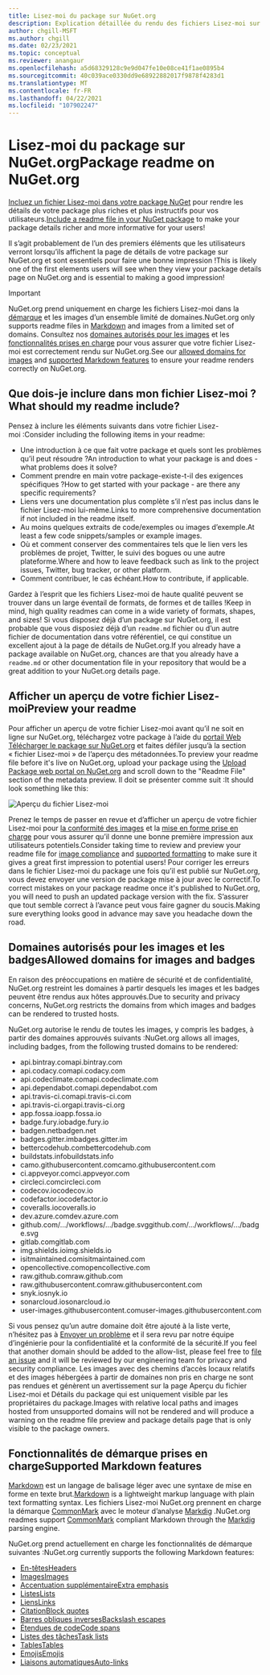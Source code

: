```yaml
---
title: Lisez-moi du package sur NuGet.org
description: Explication détaillée du rendu des fichiers Lisez-moi sur NuGet.org et de la procédure à suivre lorsque vous rencontrez des problèmes.
author: chgill-MSFT
ms.author: chgill
ms.date: 02/23/2021
ms.topic: conceptual
ms.reviewer: anangaur
ms.openlocfilehash: a5d68329128c9e9d047fe10e08ce41f1ae0895b4
ms.sourcegitcommit: 40c039ace0330dd9e68922882017f9878f4283d1
ms.translationtype: MT
ms.contentlocale: fr-FR
ms.lasthandoff: 04/22/2021
ms.locfileid: "107902247"
---
```

# <a name="package-readme-on-nugetorg"></a><span data-ttu-id="0f512-103">Lisez-moi du package sur NuGet.org</span><span class="sxs-lookup"><span data-stu-id="0f512-103">Package readme on NuGet.org</span></span>

<span data-ttu-id="0f512-104">[Incluez un fichier Lisez-moi dans votre package NuGet](https://docs.microsoft.com/nuget/reference/msbuild-targets#packagereadmefile) pour rendre les détails de votre package plus riches et plus instructifs pour vos utilisateurs.</span><span class="sxs-lookup"><span data-stu-id="0f512-104">[Include a readme file in your NuGet package](https://docs.microsoft.com/nuget/reference/msbuild-targets#packagereadmefile) to make your package details richer and more informative for your users!</span></span>

<span data-ttu-id="0f512-105">Il s’agit probablement de l’un des premiers éléments que les utilisateurs verront lorsqu’ils affichent la page de détails de votre package sur NuGet.org et sont essentiels pour faire une bonne impression !</span><span class="sxs-lookup"><span data-stu-id="0f512-105">This is likely one of the first elements users will see when they view your package details page on NuGet.org and is essential to making a good impression!</span></span>

> [!IMPORTANT]
> <span data-ttu-id="0f512-106">NuGet.org prend uniquement en charge les fichiers Lisez-moi dans la [démarque](https://daringfireball.net/projects/markdown/) et les images d’un ensemble limité de domaines.</span><span class="sxs-lookup"><span data-stu-id="0f512-106">NuGet.org only supports readme files in [Markdown](https://daringfireball.net/projects/markdown/) and images from a limited set of domains.</span></span> <span data-ttu-id="0f512-107">Consultez nos [domaines autorisés pour les images](#allowed-domains-for-images-and-badges) et les [fonctionnalités prises en charge](#supported-markdown-features) pour vous assurer que votre fichier Lisez-moi est correctement rendu sur NuGet.org.</span><span class="sxs-lookup"><span data-stu-id="0f512-107">See our [allowed domains for images](#allowed-domains-for-images-and-badges) and [supported Markdown features](#supported-markdown-features) to ensure your readme renders correctly on NuGet.org.</span></span>

## <a name="what-should-my-readme-include"></a><span data-ttu-id="0f512-108">Que dois-je inclure dans mon fichier Lisez-moi ?</span><span class="sxs-lookup"><span data-stu-id="0f512-108">What should my readme include?</span></span>

<span data-ttu-id="0f512-109">Pensez à inclure les éléments suivants dans votre fichier Lisez-moi :</span><span class="sxs-lookup"><span data-stu-id="0f512-109">Consider including the following items in your readme:</span></span>
* <span data-ttu-id="0f512-110">Une introduction à ce que fait votre package et quels sont les problèmes qu’il peut résoudre ?</span><span class="sxs-lookup"><span data-stu-id="0f512-110">An introduction to what your package is and does - what problems does it solve?</span></span>
* <span data-ttu-id="0f512-111">Comment prendre en main votre package-existe-t-il des exigences spécifiques ?</span><span class="sxs-lookup"><span data-stu-id="0f512-111">How to get started with your package - are there any specific requirements?</span></span>
* <span data-ttu-id="0f512-112">Liens vers une documentation plus complète s’il n’est pas inclus dans le fichier Lisez-moi lui-même.</span><span class="sxs-lookup"><span data-stu-id="0f512-112">Links to more comprehensive documentation if not included in the readme itself.</span></span>
* <span data-ttu-id="0f512-113">Au moins quelques extraits de code/exemples ou images d’exemple.</span><span class="sxs-lookup"><span data-stu-id="0f512-113">At least a few code snippets/samples or example images.</span></span>
* <span data-ttu-id="0f512-114">Où et comment conserver des commentaires tels que le lien vers les problèmes de projet, Twitter, le suivi des bogues ou une autre plateforme.</span><span class="sxs-lookup"><span data-stu-id="0f512-114">Where and how to leave feedback such as link to the project issues, Twitter, bug tracker, or other platform.</span></span>
* <span data-ttu-id="0f512-115">Comment contribuer, le cas échéant.</span><span class="sxs-lookup"><span data-stu-id="0f512-115">How to contribute, if applicable.</span></span>

<span data-ttu-id="0f512-116">Gardez à l’esprit que les fichiers Lisez-moi de haute qualité peuvent se trouver dans un large éventail de formats, de formes et de tailles !</span><span class="sxs-lookup"><span data-stu-id="0f512-116">Keep in mind, high quality readmes can come in a wide variety of formats, shapes, and sizes!</span></span> <span data-ttu-id="0f512-117">Si vous disposez déjà d’un package sur NuGet.org, il est probable que vous disposiez déjà d’un `readme.md` fichier ou d’un autre fichier de documentation dans votre référentiel, ce qui constitue un excellent ajout à la page de détails de NuGet.org.</span><span class="sxs-lookup"><span data-stu-id="0f512-117">If you already have a package available on NuGet.org, chances are that you already have a `readme.md` or other documentation file in your repository that would be a great addition to your NuGet.org details page.</span></span>

## <a name="preview-your-readme"></a><span data-ttu-id="0f512-118">Afficher un aperçu de votre fichier Lisez-moi</span><span class="sxs-lookup"><span data-stu-id="0f512-118">Preview your readme</span></span>

<span data-ttu-id="0f512-119">Pour afficher un aperçu de votre fichier Lisez-moi avant qu’il ne soit en ligne sur NuGet.org, téléchargez votre package à l’aide du [portail Web Télécharger le package sur NuGet.org](https://docs.microsoft.com/nuget/nuget-org/publish-a-package#web-portal-use-the-upload-package-tab-on-nugetorg) et faites défiler jusqu’à la section « fichier Lisez-moi » de l’aperçu des métadonnées.</span><span class="sxs-lookup"><span data-stu-id="0f512-119">To preview your readme file before it's live on NuGet.org, upload your package using the [Upload Package web portal on NuGet.org](https://docs.microsoft.com/nuget/nuget-org/publish-a-package#web-portal-use-the-upload-package-tab-on-nugetorg) and scroll down to the "Readme File" section of the metadata preview.</span></span> <span data-ttu-id="0f512-120">Il doit se présenter comme suit :</span><span class="sxs-lookup"><span data-stu-id="0f512-120">It should look something like this:</span></span>

![Aperçu du fichier Lisez-moi](media\readme-upload-preview.PNG)

<span data-ttu-id="0f512-122">Prenez le temps de passer en revue et d’afficher un aperçu de votre fichier Lisez-moi pour [la conformité des images](#allowed-domains-for-images-and-badges) et la [mise en forme prise en charge](#supported-markdown-features) pour vous assurer qu’il donne une bonne première impression aux utilisateurs potentiels.</span><span class="sxs-lookup"><span data-stu-id="0f512-122">Consider taking time to review and preview your readme file for [image compliance](#allowed-domains-for-images-and-badges) and [supported formatting](#supported-markdown-features) to make sure it gives a great first impression to potential users!</span></span> <span data-ttu-id="0f512-123">Pour corriger les erreurs dans le fichier Lisez-moi du package une fois qu’il est publié sur NuGet.org, vous devez envoyer une version de package mise à jour avec le correctif.</span><span class="sxs-lookup"><span data-stu-id="0f512-123">To correct mistakes on your package readme once it's published to NuGet.org, you will need to push an updated package version with the fix.</span></span> <span data-ttu-id="0f512-124">S’assurer que tout semble correct à l’avance peut vous faire gagner du soucis.</span><span class="sxs-lookup"><span data-stu-id="0f512-124">Making sure everything looks good in advance may save you headache down the road.</span></span>
## <a name="allowed-domains-for-images-and-badges"></a><span data-ttu-id="0f512-125">Domaines autorisés pour les images et les badges</span><span class="sxs-lookup"><span data-stu-id="0f512-125">Allowed domains for images and badges</span></span>

<span data-ttu-id="0f512-126">En raison des préoccupations en matière de sécurité et de confidentialité, NuGet.org restreint les domaines à partir desquels les images et les badges peuvent être rendus aux hôtes approuvés.</span><span class="sxs-lookup"><span data-stu-id="0f512-126">Due to security and privacy concerns, NuGet.org restricts the domains from which images and badges can be rendered to trusted hosts.</span></span> 

<span data-ttu-id="0f512-127">NuGet.org autorise le rendu de toutes les images, y compris les badges, à partir des domaines approuvés suivants :</span><span class="sxs-lookup"><span data-stu-id="0f512-127">NuGet.org allows all images, including badges, from the following trusted domains to be rendered:</span></span>
* <span data-ttu-id="0f512-128">api.bintray.com</span><span class="sxs-lookup"><span data-stu-id="0f512-128">api.bintray.com</span></span>
* <span data-ttu-id="0f512-129">api.codacy.com</span><span class="sxs-lookup"><span data-stu-id="0f512-129">api.codacy.com</span></span>
* <span data-ttu-id="0f512-130">api.codeclimate.com</span><span class="sxs-lookup"><span data-stu-id="0f512-130">api.codeclimate.com</span></span>
* <span data-ttu-id="0f512-131">api.dependabot.com</span><span class="sxs-lookup"><span data-stu-id="0f512-131">api.dependabot.com</span></span>
* <span data-ttu-id="0f512-132">api.travis-ci.com</span><span class="sxs-lookup"><span data-stu-id="0f512-132">api.travis-ci.com</span></span>
* <span data-ttu-id="0f512-133">api.travis-ci.org</span><span class="sxs-lookup"><span data-stu-id="0f512-133">api.travis-ci.org</span></span>
* <span data-ttu-id="0f512-134">app.fossa.io</span><span class="sxs-lookup"><span data-stu-id="0f512-134">app.fossa.io</span></span>
* <span data-ttu-id="0f512-135">badge.fury.io</span><span class="sxs-lookup"><span data-stu-id="0f512-135">badge.fury.io</span></span>
* <span data-ttu-id="0f512-136">badgen.net</span><span class="sxs-lookup"><span data-stu-id="0f512-136">badgen.net</span></span>
* <span data-ttu-id="0f512-137">badges.gitter.im</span><span class="sxs-lookup"><span data-stu-id="0f512-137">badges.gitter.im</span></span>
* <span data-ttu-id="0f512-138">bettercodehub.com</span><span class="sxs-lookup"><span data-stu-id="0f512-138">bettercodehub.com</span></span>
* <span data-ttu-id="0f512-139">buildstats.info</span><span class="sxs-lookup"><span data-stu-id="0f512-139">buildstats.info</span></span>
* <span data-ttu-id="0f512-140">camo.githubusercontent.com</span><span class="sxs-lookup"><span data-stu-id="0f512-140">camo.githubusercontent.com</span></span>
* <span data-ttu-id="0f512-141">ci.appveyor.com</span><span class="sxs-lookup"><span data-stu-id="0f512-141">ci.appveyor.com</span></span>
* <span data-ttu-id="0f512-142">circleci.com</span><span class="sxs-lookup"><span data-stu-id="0f512-142">circleci.com</span></span>
* <span data-ttu-id="0f512-143">codecov.io</span><span class="sxs-lookup"><span data-stu-id="0f512-143">codecov.io</span></span>
* <span data-ttu-id="0f512-144">codefactor.io</span><span class="sxs-lookup"><span data-stu-id="0f512-144">codefactor.io</span></span>
* <span data-ttu-id="0f512-145">coveralls.io</span><span class="sxs-lookup"><span data-stu-id="0f512-145">coveralls.io</span></span>
* <span data-ttu-id="0f512-146">dev.azure.com</span><span class="sxs-lookup"><span data-stu-id="0f512-146">dev.azure.com</span></span>
* <span data-ttu-id="0f512-147">github.com/.../workflows/.../badge.svg</span><span class="sxs-lookup"><span data-stu-id="0f512-147">github.com/.../workflows/.../badge.svg</span></span>
* <span data-ttu-id="0f512-148">gitlab.com</span><span class="sxs-lookup"><span data-stu-id="0f512-148">gitlab.com</span></span>
* <span data-ttu-id="0f512-149">img.shields.io</span><span class="sxs-lookup"><span data-stu-id="0f512-149">img.shields.io</span></span>
* <span data-ttu-id="0f512-150">isitmaintained.com</span><span class="sxs-lookup"><span data-stu-id="0f512-150">isitmaintained.com</span></span>
* <span data-ttu-id="0f512-151">opencollective.com</span><span class="sxs-lookup"><span data-stu-id="0f512-151">opencollective.com</span></span>
* <span data-ttu-id="0f512-152">raw.github.com</span><span class="sxs-lookup"><span data-stu-id="0f512-152">raw.github.com</span></span>
* <span data-ttu-id="0f512-153">raw.githubusercontent.com</span><span class="sxs-lookup"><span data-stu-id="0f512-153">raw.githubusercontent.com</span></span>
* <span data-ttu-id="0f512-154">snyk.io</span><span class="sxs-lookup"><span data-stu-id="0f512-154">snyk.io</span></span>
* <span data-ttu-id="0f512-155">sonarcloud.io</span><span class="sxs-lookup"><span data-stu-id="0f512-155">sonarcloud.io</span></span>
* <span data-ttu-id="0f512-156">user-images.githubusercontent.com</span><span class="sxs-lookup"><span data-stu-id="0f512-156">user-images.githubusercontent.com</span></span>

<span data-ttu-id="0f512-157">Si vous pensez qu’un autre domaine doit être ajouté à la liste verte, n’hésitez pas à [Envoyer un problème](https://github.com/NuGet/NuGetGallery/issues) et il sera revu par notre équipe d’ingénierie pour la confidentialité et la conformité de la sécurité.</span><span class="sxs-lookup"><span data-stu-id="0f512-157">If you feel that another domain should be added to the allow-list, please feel free to [file an issue](https://github.com/NuGet/NuGetGallery/issues) and it will be reviewed by our engineering team for privacy and security compliance.</span></span> <span data-ttu-id="0f512-158">Les images avec des chemins d’accès locaux relatifs et des images hébergées à partir de domaines non pris en charge ne sont pas rendues et génèrent un avertissement sur la page Aperçu du fichier Lisez-moi et Détails du package qui est uniquement visible par les propriétaires du package.</span><span class="sxs-lookup"><span data-stu-id="0f512-158">Images with relative local paths and images hosted from unsupported domains will not be rendered and will produce a warning on the readme file preview and package details page that is only visible to the package owners.</span></span>

## <a name="supported-markdown-features"></a><span data-ttu-id="0f512-159">Fonctionnalités de démarque prises en charge</span><span class="sxs-lookup"><span data-stu-id="0f512-159">Supported Markdown features</span></span>
<span data-ttu-id="0f512-160">[Markdown](https://daringfireball.net/projects/markdown/) est un langage de balisage léger avec une syntaxe de mise en forme en texte brut.</span><span class="sxs-lookup"><span data-stu-id="0f512-160">[Markdown](https://daringfireball.net/projects/markdown/) is a lightweight markup language with plain text formatting syntax.</span></span> <span data-ttu-id="0f512-161">Les fichiers Lisez-moi NuGet.org prennent en charge la démarque [CommonMark](https://commonmark.org/) avec le moteur d’analyse [Markdig](https://github.com/lunet-io/markdig) .</span><span class="sxs-lookup"><span data-stu-id="0f512-161">NuGet.org readmes support [CommonMark](https://commonmark.org/) compliant Markdown through the [Markdig](https://github.com/lunet-io/markdig) parsing engine.</span></span>

<span data-ttu-id="0f512-162">NuGet.org prend actuellement en charge les fonctionnalités de démarque suivantes :</span><span class="sxs-lookup"><span data-stu-id="0f512-162">NuGet.org currently supports the following Markdown features:</span></span>
* [<span data-ttu-id="0f512-163">En-têtes</span><span class="sxs-lookup"><span data-stu-id="0f512-163">Headers</span></span>](https://spec.commonmark.org/0.29/#atx-headings)
* [<span data-ttu-id="0f512-164">Images</span><span class="sxs-lookup"><span data-stu-id="0f512-164">Images</span></span>](https://spec.commonmark.org/0.29/#images)
* [<span data-ttu-id="0f512-165">Accentuation supplémentaire</span><span class="sxs-lookup"><span data-stu-id="0f512-165">Extra emphasis</span></span>](https://github.com/xoofx/markdig/blob/master/src/Markdig.Tests/Specs/EmphasisExtraSpecs.md)
* [<span data-ttu-id="0f512-166">Listes</span><span class="sxs-lookup"><span data-stu-id="0f512-166">Lists</span></span>](https://spec.commonmark.org/0.29/#lists)
* [<span data-ttu-id="0f512-167">Liens</span><span class="sxs-lookup"><span data-stu-id="0f512-167">Links</span></span>](https://spec.commonmark.org/0.29/#links)
* [<span data-ttu-id="0f512-168">Citation</span><span class="sxs-lookup"><span data-stu-id="0f512-168">Block quotes</span></span>](https://spec.commonmark.org/0.29/#block-quotes)
* [<span data-ttu-id="0f512-169">Barres obliques inverses</span><span class="sxs-lookup"><span data-stu-id="0f512-169">Backslash escapes</span></span>](https://spec.commonmark.org/0.29/#backslash-escapes)
* [<span data-ttu-id="0f512-170">Étendues de code</span><span class="sxs-lookup"><span data-stu-id="0f512-170">Code spans</span></span>](https://spec.commonmark.org/0.29/#code-spans)
* [<span data-ttu-id="0f512-171">Listes des tâches</span><span class="sxs-lookup"><span data-stu-id="0f512-171">Task lists</span></span>](https://github.com/xoofx/markdig/blob/master/src/Markdig.Tests/Specs/TaskListSpecs.md)
* [<span data-ttu-id="0f512-172">Tables</span><span class="sxs-lookup"><span data-stu-id="0f512-172">Tables</span></span>](https://github.com/xoofx/markdig/blob/master/src/Markdig.Tests/Specs/PipeTableSpecs.md)
* [<span data-ttu-id="0f512-173">Emojis</span><span class="sxs-lookup"><span data-stu-id="0f512-173">Emojis</span></span>](https://github.com/xoofx/markdig/blob/master/src/Markdig.Tests/Specs/EmojiSpecs.md)
* [<span data-ttu-id="0f512-174">Liaisons automatiques</span><span class="sxs-lookup"><span data-stu-id="0f512-174">Auto-links</span></span>](https://github.com/xoofx/markdig/blob/master/src/Markdig.Tests/Specs/AutoLinks.md)

